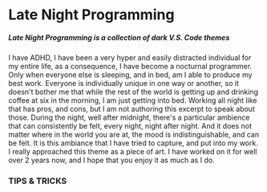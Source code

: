 # Late Night Programming

##### Late Night Programming is a collection of dark V.S. Code themes

I have ADHD, I have been a very hyper and easily distracted individual for my entire life, as a consequence, I have become a nocturnal programmer. Only when everyone else is sleeping, and in bed, am I able to produce my best work. Everyone is individually unique in one way or another, so it doesn't bother me that while the rest of the world is getting up and drinking coffee at six in the morning, I am just getting into bed. Working all night like that has pros, and cons, but I am not authoring this excerpt to speak about those. During the night, well after midnight, there's a particular ambience that can consistently be felt, every night, night after night. And it does not matter where in the world you are at, the mood is indistinguishable, and can be felt.
It is this ambiance that I have tried to capture, and put into my work. I really approached this theme as a piece of art. I have worked on it for well over 2 years now, and I hope that you enjoy it as much as I do.

### TIPS & TRICKS
